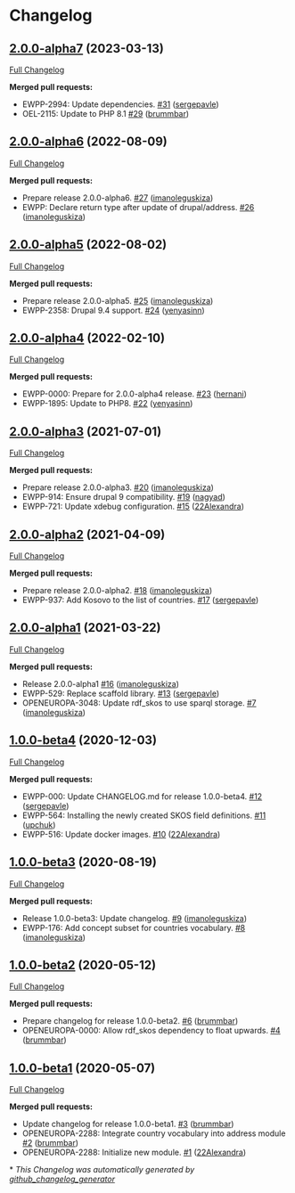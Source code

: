 # Changelog

## [2.0.0-alpha7](https://github.com/openeuropa/oe_corporate_countries/tree/2.0.0-alpha7) (2023-03-13)

[Full Changelog](https://github.com/openeuropa/oe_corporate_countries/compare/2.0.0-alpha6...2.0.0-alpha7)

**Merged pull requests:**

- EWPP-2994: Update dependencies. [\#31](https://github.com/openeuropa/oe_corporate_countries/pull/31) ([sergepavle](https://github.com/sergepavle))
- OEL-2115: Update to PHP 8.1 [\#29](https://github.com/openeuropa/oe_corporate_countries/pull/29) ([brummbar](https://github.com/brummbar))

## [2.0.0-alpha6](https://github.com/openeuropa/oe_corporate_countries/tree/2.0.0-alpha6) (2022-08-09)

[Full Changelog](https://github.com/openeuropa/oe_corporate_countries/compare/2.0.0-alpha5...2.0.0-alpha6)

**Merged pull requests:**

- Prepare release 2.0.0-alpha6. [\#27](https://github.com/openeuropa/oe_corporate_countries/pull/27) ([imanoleguskiza](https://github.com/imanoleguskiza))
- EWPP: Declare return type after update of drupal/address. [\#26](https://github.com/openeuropa/oe_corporate_countries/pull/26) ([imanoleguskiza](https://github.com/imanoleguskiza))

## [2.0.0-alpha5](https://github.com/openeuropa/oe_corporate_countries/tree/2.0.0-alpha5) (2022-08-02)

[Full Changelog](https://github.com/openeuropa/oe_corporate_countries/compare/2.0.0-alpha4...2.0.0-alpha5)

**Merged pull requests:**

- Prepare release 2.0.0-alpha5. [\#25](https://github.com/openeuropa/oe_corporate_countries/pull/25) ([imanoleguskiza](https://github.com/imanoleguskiza))
- EWPP-2358: Drupal 9.4 support. [\#24](https://github.com/openeuropa/oe_corporate_countries/pull/24) ([yenyasinn](https://github.com/yenyasinn))

## [2.0.0-alpha4](https://github.com/openeuropa/oe_corporate_countries/tree/2.0.0-alpha4) (2022-02-10)

[Full Changelog](https://github.com/openeuropa/oe_corporate_countries/compare/2.0.0-alpha3...2.0.0-alpha4)

**Merged pull requests:**

- EWPP-0000: Prepare for 2.0.0-alpha4 release. [\#23](https://github.com/openeuropa/oe_corporate_countries/pull/23) ([hernani](https://github.com/hernani))
- EWPP-1895: Update to PHP8. [\#22](https://github.com/openeuropa/oe_corporate_countries/pull/22) ([yenyasinn](https://github.com/yenyasinn))

## [2.0.0-alpha3](https://github.com/openeuropa/oe_corporate_countries/tree/2.0.0-alpha3) (2021-07-01)

[Full Changelog](https://github.com/openeuropa/oe_corporate_countries/compare/2.0.0-alpha2...2.0.0-alpha3)

**Merged pull requests:**

- Prepare release 2.0.0-alpha3. [\#20](https://github.com/openeuropa/oe_corporate_countries/pull/20) ([imanoleguskiza](https://github.com/imanoleguskiza))
- EWPP-914: Ensure drupal 9 compatibility. [\#19](https://github.com/openeuropa/oe_corporate_countries/pull/19) ([nagyad](https://github.com/nagyad))
- EWPP-721: Update xdebug configuration. [\#15](https://github.com/openeuropa/oe_corporate_countries/pull/15) ([22Alexandra](https://github.com/22Alexandra))

## [2.0.0-alpha2](https://github.com/openeuropa/oe_corporate_countries/tree/2.0.0-alpha2) (2021-04-09)

[Full Changelog](https://github.com/openeuropa/oe_corporate_countries/compare/2.0.0-alpha1...2.0.0-alpha2)

**Merged pull requests:**

- Prepare release 2.0.0-alpha2. [\#18](https://github.com/openeuropa/oe_corporate_countries/pull/18) ([imanoleguskiza](https://github.com/imanoleguskiza))
- EWPP-937: Add Kosovo to the list of countries. [\#17](https://github.com/openeuropa/oe_corporate_countries/pull/17) ([sergepavle](https://github.com/sergepavle))

## [2.0.0-alpha1](https://github.com/openeuropa/oe_corporate_countries/tree/2.0.0-alpha1) (2021-03-22)

[Full Changelog](https://github.com/openeuropa/oe_corporate_countries/compare/1.0.0-beta4...2.0.0-alpha1)

**Merged pull requests:**

- Release 2.0.0-alpha1 [\#16](https://github.com/openeuropa/oe_corporate_countries/pull/16) ([imanoleguskiza](https://github.com/imanoleguskiza))
- EWPP-529: Replace scaffold library. [\#13](https://github.com/openeuropa/oe_corporate_countries/pull/13) ([sergepavle](https://github.com/sergepavle))
- OPENEUROPA-3048: Update rdf\_skos to use sparql storage. [\#7](https://github.com/openeuropa/oe_corporate_countries/pull/7) ([imanoleguskiza](https://github.com/imanoleguskiza))

## [1.0.0-beta4](https://github.com/openeuropa/oe_corporate_countries/tree/1.0.0-beta4) (2020-12-03)

[Full Changelog](https://github.com/openeuropa/oe_corporate_countries/compare/1.0.0-beta3...1.0.0-beta4)

**Merged pull requests:**

- EWPP-000: Update CHANGELOG.md for release 1.0.0-beta4. [\#12](https://github.com/openeuropa/oe_corporate_countries/pull/12) ([sergepavle](https://github.com/sergepavle))
- EWPP-564: Installing the newly created SKOS field definitions. [\#11](https://github.com/openeuropa/oe_corporate_countries/pull/11) ([upchuk](https://github.com/upchuk))
- EWPP-516: Update docker images. [\#10](https://github.com/openeuropa/oe_corporate_countries/pull/10) ([22Alexandra](https://github.com/22Alexandra))

## [1.0.0-beta3](https://github.com/openeuropa/oe_corporate_countries/tree/1.0.0-beta3) (2020-08-19)

[Full Changelog](https://github.com/openeuropa/oe_corporate_countries/compare/1.0.0-beta2...1.0.0-beta3)

**Merged pull requests:**

- Release 1.0.0-beta3: Update changelog. [\#9](https://github.com/openeuropa/oe_corporate_countries/pull/9) ([imanoleguskiza](https://github.com/imanoleguskiza))
- EWPP-176: Add concept subset for countries vocabulary. [\#8](https://github.com/openeuropa/oe_corporate_countries/pull/8) ([imanoleguskiza](https://github.com/imanoleguskiza))

## [1.0.0-beta2](https://github.com/openeuropa/oe_corporate_countries/tree/1.0.0-beta2) (2020-05-12)

[Full Changelog](https://github.com/openeuropa/oe_corporate_countries/compare/1.0.0-beta1...1.0.0-beta2)

**Merged pull requests:**

- Prepare changelog for release 1.0.0-beta2. [\#6](https://github.com/openeuropa/oe_corporate_countries/pull/6) ([brummbar](https://github.com/brummbar))
- OPENEUROPA-0000: Allow rdf\_skos dependency to float upwards. [\#4](https://github.com/openeuropa/oe_corporate_countries/pull/4) ([brummbar](https://github.com/brummbar))

## [1.0.0-beta1](https://github.com/openeuropa/oe_corporate_countries/tree/1.0.0-beta1) (2020-05-07)

[Full Changelog](https://github.com/openeuropa/oe_corporate_countries/compare/48296a040875cf1bc25ae7ee41c68c918f345c7e...1.0.0-beta1)

**Merged pull requests:**

- Update changelog for release 1.0.0-beta1. [\#3](https://github.com/openeuropa/oe_corporate_countries/pull/3) ([brummbar](https://github.com/brummbar))
- OPENEUROPA-2288: Integrate country vocabulary into address module [\#2](https://github.com/openeuropa/oe_corporate_countries/pull/2) ([brummbar](https://github.com/brummbar))
- OPENEUROPA-2288: Initialize new module. [\#1](https://github.com/openeuropa/oe_corporate_countries/pull/1) ([22Alexandra](https://github.com/22Alexandra))



\* *This Changelog was automatically generated by [github_changelog_generator](https://github.com/github-changelog-generator/github-changelog-generator)*
